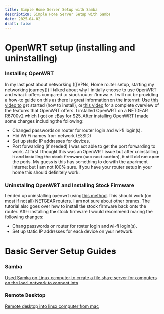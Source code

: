 ```yaml
---
title: Simple Home Server Setup with Samba
description: Simple Home Server Setup with Samba
date: 2025-04-02
draft: false
---
```

# OpenWRT setup (installing and uninstalling)
### Installing OpenWRT
In my last post about networking ([[VPNs, Home router setup, starting my networking journey]]) I talked about why I initially choose to use OpenWRT and what it offers compared to stock router firmware.
I will not be providing a how-to guide on this as there is great information on the internet: Use [this video to](https://www.youtube.com/watch?v=pa7VhElcExI&t=86s&ab_channel=Krisseck) get started (how to install), or [this video](https://www.youtube.com/watch?v=7cxiYmn3OTU&t=190s&ab_channel=VanTechCorner) for a complete overview of the features that OpenWRT offers.
I installed OpenWRT on a NETGEAR R6700v2 which I got on eBay for $25.
After installing OpenWRT I made some changes including the following:
- Changed passwords on router for router login and wi-fi login(s).
- Hid Wi-Fi names from network (ESSID)
- Set up static IP addresses for devices.
- Port forwarding (if needed)
I was not able to get the port forwarding to work. At first I thought this was an OpenWRT issue but after uninstalling it and installing the stock firmware (see next section), it still did not open the ports. My guess is this has something to do with the apartment internet but I am not 100% sure. If you have your router setup in your home this should definitely work.
### Uninstalling OpenWRT and Installing Stock Firmware
I ended up uninstalling openwrt using [this method](https://www.youtube.com/watch?v=cEXbTVi9OdA). This should work (on most if not all) NETGEAR routers. I am not sure about other brands. The tutorial also goes over how to install the stock firmware back onto the router.
After installing the stock firmware I would recommend making the following changes:
- Chang passwords on router for router login and wi-fi login(s).
- Set up static IP addresses for each device on your network.
# Basic Server Setup Guides
### Samba
[Used Samba on Linux computer to create a file share server for computers on the local network to connect into](https://www.youtube.com/watch?v=oRHSrnQueak&ab_channel=ChrisTitusTech)
### Remote Desktop
[Remote desktop into linux computer from mac](https://www.youtube.com/watch?v=_0aP2s8G5Js&ab_channel=Tricknology)
